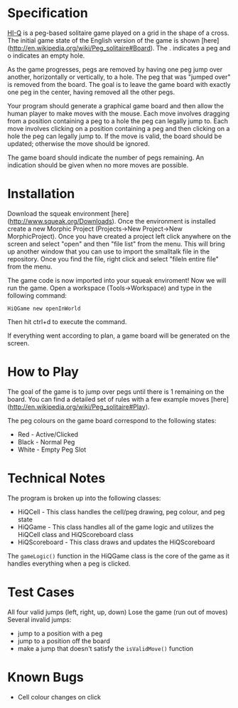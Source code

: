 Specification
=============

[HI-Q](http://en.wikipedia.org/wiki/Peg_solitaire) is a peg-based solitaire game played on a grid in the shape of a cross. The initial game state of the English version of the game is shown [here] (http://en.wikipedia.org/wiki/Peg_solitaire#Board). The . indicates a peg and o indicates an empty hole.

As the game progresses, pegs are removed by having one peg jump over another, horizontally or vertically, to a hole. The peg that was "jumped over" is removed from the board. The goal is to leave the game board with exactly one peg in the center, having removed all the other pegs.

Your program should generate a graphical game board and then allow the human player to make moves with the mouse. Each move involves dragging from a position containing a peg to a hole the peg can legally jump to. Each move involves clicking on a position containing a peg and then clicking on a hole the peg can legally jump to. If the move is valid, the board should be updated; otherwise the move should be ignored.

The game board should indicate the number of pegs remaining. An indication should be given when no more moves are possible.

Installation
=============
Download the squeak environment [here] (http://www.squeak.org/Downloads). Once the environment is installed create a new Morphic Project (Projects->New Project->New MorphicProject). Once you have created a project left click anywhere on the screen and select "open" and then "file list" from the menu. This will bring up another window that you can use to import the smalltalk file in the repository. Once you find the file, right click and select "fileIn entire file" from the menu.

The game code is now imported into your squeak enviroment! Now we will run the game. Open a workspace (Tools->Workspace) and type in the following command:

<code>HiQGame new openInWorld</code>

Then hit ctrl+d to execute the command.

If everything went according to plan, a game board will be generated on the screen.

How to Play
=============
The goal of the game is to jump over pegs until there is 1 remaining on the board. You can find a detailed set of rules with a few example moves [here] (http://en.wikipedia.org/wiki/Peg_solitaire#Play).

The peg colours on the game board correspond to the following states:

 - Red - Active/Clicked
 - Black - Normal Peg
 - White - Empty Peg Slot

Technical Notes
=============
The program is broken up into the following classes:

- HiQCell - This class handles the cell/peg drawing, peg colour, and peg state
- HiQGame - This class handles all of the game logic and utilizes the HiQCell class and HiQScoreboard class
- HiQScoreboard - This class draws and updates the HiQScoreboard

The <code>gameLogic()</code> function in the HiQGame class is the core of the game as it handles everything when a peg is clicked.

Test Cases
=============
All four valid jumps (left, right, up, down)
Lose the game (run out of moves)
Several invalid jumps:
  - jump to a position with a peg
  - jump to a position off the board
  - make a jump that doesn't satisfy the <code>isValidMove()</code> function

Known Bugs
=============
- Cell colour changes on click

